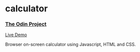 # calculator

### [The Odin Project](https://www.theodinproject.com/)

[Live Demo](https://pcho101.github.io/top-calculator/)

Browser on-screen calculator using Javascript, HTML and CSS.

